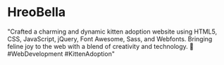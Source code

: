 # HreoBella
"Crafted a charming and dynamic kitten adoption website using HTML5, CSS, JavaScript, jQuery, Font Awesome, Sass, and Webfonts. Bringing feline joy to the web with a blend of creativity and technology. 🐾 #WebDevelopment #KittenAdoption"
